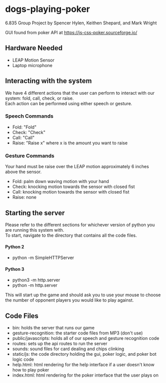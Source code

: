 # dogs-playing-poker
6.835 Group Project by Spencer Hylen, Keithen Shepard, and Mark Wright

GUI found from poker API at https://js-css-poker.sourceforge.io/

## Hardware Needed
- LEAP Motion Sensor
- Laptop microphone

## Interacting with the system
We have 4 different actions that the user can perform to interact with our system: fold, call, check, or raise.  
Each action can be performed using either speech or gesture.

### Speech Commands
- Fold: "Fold"
- Check: "Check"
- Call: "Call"
- Raise: "Raise x" where x is the amount you want to raise

### Gesture Commands
Your hand must be raise over the LEAP motion approximately 6 inches above the sensor.
- Fold: palm down waving motion with your hand
- Check: knocking motion towards the sensor with closed fist
- Call: knocking motion towards the sensor with closed fist
- Raise: none

## Starting the server
Please refer to the different sections for whichever version of python you are running this system with.  
To start, navigate to the directory that contains all the code files.

#### Python 2
- python -m SimpleHTTPServer

#### Python 3
- python3 -m http.server 
- python -m http.server

This will start up the game and should ask you to use your mouse to choose the number of opponent players you would like to play against.

## Code Files
- bin: holds the server that runs our game
- gesture-recognition: the starter code files from MP3 (don't use)
- public/javascripts: holds all of our speech and gesture recognition code
- routes: sets up the api routes to run the server
- sounds: sound files for card dealing and chips clinking
- static/js: the code directory holding the gui, poker logic, and poker bot logic code
- help.html: html rendering for the help interface if a user doesn't know how to play poker
- index.html: html rendering for the poker interface that the user plays on
